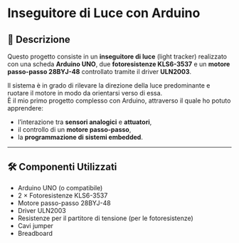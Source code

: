 
# Inseguitore di Luce con Arduino

## 📖 Descrizione
Questo progetto consiste in un **inseguitore di luce** (light tracker) realizzato con una scheda **Arduino UNO**, due **fotoresistenze KLS6-3537** e un **motore passo-passo 28BYJ-48** controllato tramite il driver **ULN2003**.  

Il sistema è in grado di rilevare la direzione della luce predominante e ruotare il motore in modo da orientarsi verso di essa.  
È il mio primo progetto complesso con Arduino, attraverso il quale ho potuto apprendere:
- l’interazione tra **sensori analogici** e **attuatori**,
- il controllo di un **motore passo-passo**,
- la **programmazione di sistemi embedded**.

---

## 🛠️ Componenti Utilizzati
- Arduino UNO (o compatibile)
- 2 × Fotoresistenze KLS6-3537
- Motore passo-passo 28BYJ-48
- Driver ULN2003
- Resistenze per il partitore di tensione (per le fotoresistenze)
- Cavi jumper
- Breadboard
